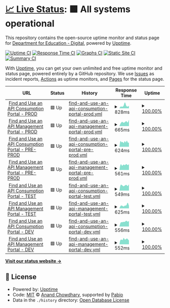 # [📈 Live Status](https://DfE-Digital.github.io/find-and-use-an-api-upptime): <!--live status--> **🟩 All systems operational**

This repository contains the open-source uptime monitor and status page for [Department for Education - Digital](http://education.gov.uk/), powered by [Upptime](https://github.com/upptime/upptime).

[![Uptime CI](https://github.com/DfE-Digital/find-and-use-an-api-upptime/workflows/Uptime%20CI/badge.svg)](https://github.com/DfE-Digital/find-and-use-an-api-upptime/actions?query=workflow%3A%22Uptime+CI%22)
[![Response Time CI](https://github.com/DfE-Digital/find-and-use-an-api-upptime/workflows/Response%20Time%20CI/badge.svg)](https://github.com/DfE-Digital/find-and-use-an-api-upptime/actions?query=workflow%3A%22Response+Time+CI%22)
[![Graphs CI](https://github.com/DfE-Digital/find-and-use-an-api-upptime/workflows/Graphs%20CI/badge.svg)](https://github.com/DfE-Digital/find-and-use-an-api-upptime/actions?query=workflow%3A%22Graphs+CI%22)
[![Static Site CI](https://github.com/DfE-Digital/find-and-use-an-api-upptime/workflows/Static%20Site%20CI/badge.svg)](https://github.com/DfE-Digital/find-and-use-an-api-upptime/actions?query=workflow%3A%22Static+Site+CI%22)
[![Summary CI](https://github.com/DfE-Digital/find-and-use-an-api-upptime/workflows/Summary%20CI/badge.svg)](https://github.com/DfE-Digital/find-and-use-an-api-upptime/actions?query=workflow%3A%22Summary+CI%22)

With [Upptime](https://upptime.js.org), you can get your own unlimited and free uptime monitor and status page, powered entirely by a GitHub repository. We use [Issues](https://github.com/DfE-Digital/find-and-use-an-api-upptime/issues) as incident reports, [Actions](https://github.com/DfE-Digital/find-and-use-an-api-upptime/actions) as uptime monitors, and [Pages](https://DfE-Digital.github.io/find-and-use-an-api-upptime) for the status page.

<!--start: status pages-->
<!-- This summary is generated by Upptime (https://github.com/upptime/upptime) -->
<!-- Do not edit this manually, your changes will be overwritten -->
<!-- prettier-ignore -->
| URL | Status | History | Response Time | Uptime |
| --- | ------ | ------- | ------------- | ------ |
| <img alt="" src="https://icons.duckduckgo.com/ip3/beta-find-and-use-an-api.education.gov.uk.ico" height="13"> [Find and Use an API Consumption Portal - PROD](https://beta-find-and-use-an-api.education.gov.uk) | 🟩 Up | [find-and-use-an-api-consumption-portal-prod.yml](https://github.com/DFE-Digital/find-and-use-an-api-upptime/commits/HEAD/history/find-and-use-an-api-consumption-portal-prod.yml) | <details><summary><img alt="Response time graph" src="./graphs/find-and-use-an-api-consumption-portal-prod/response-time-week.png" height="20"> 828ms</summary><br><a href="https://DfE-Digital.github.io/find-and-use-an-api-upptime/history/find-and-use-an-api-consumption-portal-prod"><img alt="Response time 738" src="https://img.shields.io/endpoint?url=https%3A%2F%2Fraw.githubusercontent.com%2FDFE-Digital%2Ffind-and-use-an-api-upptime%2FHEAD%2Fapi%2Ffind-and-use-an-api-consumption-portal-prod%2Fresponse-time.json"></a><br><a href="https://DfE-Digital.github.io/find-and-use-an-api-upptime/history/find-and-use-an-api-consumption-portal-prod"><img alt="24-hour response time 643" src="https://img.shields.io/endpoint?url=https%3A%2F%2Fraw.githubusercontent.com%2FDFE-Digital%2Ffind-and-use-an-api-upptime%2FHEAD%2Fapi%2Ffind-and-use-an-api-consumption-portal-prod%2Fresponse-time-day.json"></a><br><a href="https://DfE-Digital.github.io/find-and-use-an-api-upptime/history/find-and-use-an-api-consumption-portal-prod"><img alt="7-day response time 828" src="https://img.shields.io/endpoint?url=https%3A%2F%2Fraw.githubusercontent.com%2FDFE-Digital%2Ffind-and-use-an-api-upptime%2FHEAD%2Fapi%2Ffind-and-use-an-api-consumption-portal-prod%2Fresponse-time-week.json"></a><br><a href="https://DfE-Digital.github.io/find-and-use-an-api-upptime/history/find-and-use-an-api-consumption-portal-prod"><img alt="30-day response time 723" src="https://img.shields.io/endpoint?url=https%3A%2F%2Fraw.githubusercontent.com%2FDFE-Digital%2Ffind-and-use-an-api-upptime%2FHEAD%2Fapi%2Ffind-and-use-an-api-consumption-portal-prod%2Fresponse-time-month.json"></a><br><a href="https://DfE-Digital.github.io/find-and-use-an-api-upptime/history/find-and-use-an-api-consumption-portal-prod"><img alt="1-year response time 738" src="https://img.shields.io/endpoint?url=https%3A%2F%2Fraw.githubusercontent.com%2FDFE-Digital%2Ffind-and-use-an-api-upptime%2FHEAD%2Fapi%2Ffind-and-use-an-api-consumption-portal-prod%2Fresponse-time-year.json"></a></details> | <details><summary><a href="https://DfE-Digital.github.io/find-and-use-an-api-upptime/history/find-and-use-an-api-consumption-portal-prod">100.00%</a></summary><a href="https://DfE-Digital.github.io/find-and-use-an-api-upptime/history/find-and-use-an-api-consumption-portal-prod"><img alt="All-time uptime 100.00%" src="https://img.shields.io/endpoint?url=https%3A%2F%2Fraw.githubusercontent.com%2FDFE-Digital%2Ffind-and-use-an-api-upptime%2FHEAD%2Fapi%2Ffind-and-use-an-api-consumption-portal-prod%2Fuptime.json"></a><br><a href="https://DfE-Digital.github.io/find-and-use-an-api-upptime/history/find-and-use-an-api-consumption-portal-prod"><img alt="24-hour uptime 100.00%" src="https://img.shields.io/endpoint?url=https%3A%2F%2Fraw.githubusercontent.com%2FDFE-Digital%2Ffind-and-use-an-api-upptime%2FHEAD%2Fapi%2Ffind-and-use-an-api-consumption-portal-prod%2Fuptime-day.json"></a><br><a href="https://DfE-Digital.github.io/find-and-use-an-api-upptime/history/find-and-use-an-api-consumption-portal-prod"><img alt="7-day uptime 100.00%" src="https://img.shields.io/endpoint?url=https%3A%2F%2Fraw.githubusercontent.com%2FDFE-Digital%2Ffind-and-use-an-api-upptime%2FHEAD%2Fapi%2Ffind-and-use-an-api-consumption-portal-prod%2Fuptime-week.json"></a><br><a href="https://DfE-Digital.github.io/find-and-use-an-api-upptime/history/find-and-use-an-api-consumption-portal-prod"><img alt="30-day uptime 100.00%" src="https://img.shields.io/endpoint?url=https%3A%2F%2Fraw.githubusercontent.com%2FDFE-Digital%2Ffind-and-use-an-api-upptime%2FHEAD%2Fapi%2Ffind-and-use-an-api-consumption-portal-prod%2Fuptime-month.json"></a><br><a href="https://DfE-Digital.github.io/find-and-use-an-api-upptime/history/find-and-use-an-api-consumption-portal-prod"><img alt="1-year uptime 100.00%" src="https://img.shields.io/endpoint?url=https%3A%2F%2Fraw.githubusercontent.com%2FDFE-Digital%2Ffind-and-use-an-api-upptime%2FHEAD%2Fapi%2Ffind-and-use-an-api-consumption-portal-prod%2Fuptime-year.json"></a></details>
| <img alt="" src="https://icons.duckduckgo.com/ip3/apimanagement.education.gov.uk.ico" height="13"> [Find and Use an API Management Portal - PROD](https://apimanagement.education.gov.uk) | 🟩 Up | [find-and-use-an-api-management-portal-prod.yml](https://github.com/DFE-Digital/find-and-use-an-api-upptime/commits/HEAD/history/find-and-use-an-api-management-portal-prod.yml) | <details><summary><img alt="Response time graph" src="./graphs/find-and-use-an-api-management-portal-prod/response-time-week.png" height="20"> 665ms</summary><br><a href="https://DfE-Digital.github.io/find-and-use-an-api-upptime/history/find-and-use-an-api-management-portal-prod"><img alt="Response time 693" src="https://img.shields.io/endpoint?url=https%3A%2F%2Fraw.githubusercontent.com%2FDFE-Digital%2Ffind-and-use-an-api-upptime%2FHEAD%2Fapi%2Ffind-and-use-an-api-management-portal-prod%2Fresponse-time.json"></a><br><a href="https://DfE-Digital.github.io/find-and-use-an-api-upptime/history/find-and-use-an-api-management-portal-prod"><img alt="24-hour response time 567" src="https://img.shields.io/endpoint?url=https%3A%2F%2Fraw.githubusercontent.com%2FDFE-Digital%2Ffind-and-use-an-api-upptime%2FHEAD%2Fapi%2Ffind-and-use-an-api-management-portal-prod%2Fresponse-time-day.json"></a><br><a href="https://DfE-Digital.github.io/find-and-use-an-api-upptime/history/find-and-use-an-api-management-portal-prod"><img alt="7-day response time 665" src="https://img.shields.io/endpoint?url=https%3A%2F%2Fraw.githubusercontent.com%2FDFE-Digital%2Ffind-and-use-an-api-upptime%2FHEAD%2Fapi%2Ffind-and-use-an-api-management-portal-prod%2Fresponse-time-week.json"></a><br><a href="https://DfE-Digital.github.io/find-and-use-an-api-upptime/history/find-and-use-an-api-management-portal-prod"><img alt="30-day response time 657" src="https://img.shields.io/endpoint?url=https%3A%2F%2Fraw.githubusercontent.com%2FDFE-Digital%2Ffind-and-use-an-api-upptime%2FHEAD%2Fapi%2Ffind-and-use-an-api-management-portal-prod%2Fresponse-time-month.json"></a><br><a href="https://DfE-Digital.github.io/find-and-use-an-api-upptime/history/find-and-use-an-api-management-portal-prod"><img alt="1-year response time 693" src="https://img.shields.io/endpoint?url=https%3A%2F%2Fraw.githubusercontent.com%2FDFE-Digital%2Ffind-and-use-an-api-upptime%2FHEAD%2Fapi%2Ffind-and-use-an-api-management-portal-prod%2Fresponse-time-year.json"></a></details> | <details><summary><a href="https://DfE-Digital.github.io/find-and-use-an-api-upptime/history/find-and-use-an-api-management-portal-prod">100.00%</a></summary><a href="https://DfE-Digital.github.io/find-and-use-an-api-upptime/history/find-and-use-an-api-management-portal-prod"><img alt="All-time uptime 100.00%" src="https://img.shields.io/endpoint?url=https%3A%2F%2Fraw.githubusercontent.com%2FDFE-Digital%2Ffind-and-use-an-api-upptime%2FHEAD%2Fapi%2Ffind-and-use-an-api-management-portal-prod%2Fuptime.json"></a><br><a href="https://DfE-Digital.github.io/find-and-use-an-api-upptime/history/find-and-use-an-api-management-portal-prod"><img alt="24-hour uptime 100.00%" src="https://img.shields.io/endpoint?url=https%3A%2F%2Fraw.githubusercontent.com%2FDFE-Digital%2Ffind-and-use-an-api-upptime%2FHEAD%2Fapi%2Ffind-and-use-an-api-management-portal-prod%2Fuptime-day.json"></a><br><a href="https://DfE-Digital.github.io/find-and-use-an-api-upptime/history/find-and-use-an-api-management-portal-prod"><img alt="7-day uptime 100.00%" src="https://img.shields.io/endpoint?url=https%3A%2F%2Fraw.githubusercontent.com%2FDFE-Digital%2Ffind-and-use-an-api-upptime%2FHEAD%2Fapi%2Ffind-and-use-an-api-management-portal-prod%2Fuptime-week.json"></a><br><a href="https://DfE-Digital.github.io/find-and-use-an-api-upptime/history/find-and-use-an-api-management-portal-prod"><img alt="30-day uptime 100.00%" src="https://img.shields.io/endpoint?url=https%3A%2F%2Fraw.githubusercontent.com%2FDFE-Digital%2Ffind-and-use-an-api-upptime%2FHEAD%2Fapi%2Ffind-and-use-an-api-management-portal-prod%2Fuptime-month.json"></a><br><a href="https://DfE-Digital.github.io/find-and-use-an-api-upptime/history/find-and-use-an-api-management-portal-prod"><img alt="1-year uptime 100.00%" src="https://img.shields.io/endpoint?url=https%3A%2F%2Fraw.githubusercontent.com%2FDFE-Digital%2Ffind-and-use-an-api-upptime%2FHEAD%2Fapi%2Ffind-and-use-an-api-management-portal-prod%2Fuptime-year.json"></a></details>
| <img alt="" src="https://icons.duckduckgo.com/ip3/pp-find-and-use-an-api.education.gov.uk.ico" height="13"> [Find and Use an API Consumption Portal - PRE-PROD](https://pp-find-and-use-an-api.education.gov.uk) | 🟩 Up | [find-and-use-an-api-consumption-portal-pre-prod.yml](https://github.com/DFE-Digital/find-and-use-an-api-upptime/commits/HEAD/history/find-and-use-an-api-consumption-portal-pre-prod.yml) | <details><summary><img alt="Response time graph" src="./graphs/find-and-use-an-api-consumption-portal-pre-prod/response-time-week.png" height="20"> 624ms</summary><br><a href="https://DfE-Digital.github.io/find-and-use-an-api-upptime/history/find-and-use-an-api-consumption-portal-pre-prod"><img alt="Response time 684" src="https://img.shields.io/endpoint?url=https%3A%2F%2Fraw.githubusercontent.com%2FDFE-Digital%2Ffind-and-use-an-api-upptime%2FHEAD%2Fapi%2Ffind-and-use-an-api-consumption-portal-pre-prod%2Fresponse-time.json"></a><br><a href="https://DfE-Digital.github.io/find-and-use-an-api-upptime/history/find-and-use-an-api-consumption-portal-pre-prod"><img alt="24-hour response time 456" src="https://img.shields.io/endpoint?url=https%3A%2F%2Fraw.githubusercontent.com%2FDFE-Digital%2Ffind-and-use-an-api-upptime%2FHEAD%2Fapi%2Ffind-and-use-an-api-consumption-portal-pre-prod%2Fresponse-time-day.json"></a><br><a href="https://DfE-Digital.github.io/find-and-use-an-api-upptime/history/find-and-use-an-api-consumption-portal-pre-prod"><img alt="7-day response time 624" src="https://img.shields.io/endpoint?url=https%3A%2F%2Fraw.githubusercontent.com%2FDFE-Digital%2Ffind-and-use-an-api-upptime%2FHEAD%2Fapi%2Ffind-and-use-an-api-consumption-portal-pre-prod%2Fresponse-time-week.json"></a><br><a href="https://DfE-Digital.github.io/find-and-use-an-api-upptime/history/find-and-use-an-api-consumption-portal-pre-prod"><img alt="30-day response time 673" src="https://img.shields.io/endpoint?url=https%3A%2F%2Fraw.githubusercontent.com%2FDFE-Digital%2Ffind-and-use-an-api-upptime%2FHEAD%2Fapi%2Ffind-and-use-an-api-consumption-portal-pre-prod%2Fresponse-time-month.json"></a><br><a href="https://DfE-Digital.github.io/find-and-use-an-api-upptime/history/find-and-use-an-api-consumption-portal-pre-prod"><img alt="1-year response time 684" src="https://img.shields.io/endpoint?url=https%3A%2F%2Fraw.githubusercontent.com%2FDFE-Digital%2Ffind-and-use-an-api-upptime%2FHEAD%2Fapi%2Ffind-and-use-an-api-consumption-portal-pre-prod%2Fresponse-time-year.json"></a></details> | <details><summary><a href="https://DfE-Digital.github.io/find-and-use-an-api-upptime/history/find-and-use-an-api-consumption-portal-pre-prod">100.00%</a></summary><a href="https://DfE-Digital.github.io/find-and-use-an-api-upptime/history/find-and-use-an-api-consumption-portal-pre-prod"><img alt="All-time uptime 100.00%" src="https://img.shields.io/endpoint?url=https%3A%2F%2Fraw.githubusercontent.com%2FDFE-Digital%2Ffind-and-use-an-api-upptime%2FHEAD%2Fapi%2Ffind-and-use-an-api-consumption-portal-pre-prod%2Fuptime.json"></a><br><a href="https://DfE-Digital.github.io/find-and-use-an-api-upptime/history/find-and-use-an-api-consumption-portal-pre-prod"><img alt="24-hour uptime 100.00%" src="https://img.shields.io/endpoint?url=https%3A%2F%2Fraw.githubusercontent.com%2FDFE-Digital%2Ffind-and-use-an-api-upptime%2FHEAD%2Fapi%2Ffind-and-use-an-api-consumption-portal-pre-prod%2Fuptime-day.json"></a><br><a href="https://DfE-Digital.github.io/find-and-use-an-api-upptime/history/find-and-use-an-api-consumption-portal-pre-prod"><img alt="7-day uptime 100.00%" src="https://img.shields.io/endpoint?url=https%3A%2F%2Fraw.githubusercontent.com%2FDFE-Digital%2Ffind-and-use-an-api-upptime%2FHEAD%2Fapi%2Ffind-and-use-an-api-consumption-portal-pre-prod%2Fuptime-week.json"></a><br><a href="https://DfE-Digital.github.io/find-and-use-an-api-upptime/history/find-and-use-an-api-consumption-portal-pre-prod"><img alt="30-day uptime 100.00%" src="https://img.shields.io/endpoint?url=https%3A%2F%2Fraw.githubusercontent.com%2FDFE-Digital%2Ffind-and-use-an-api-upptime%2FHEAD%2Fapi%2Ffind-and-use-an-api-consumption-portal-pre-prod%2Fuptime-month.json"></a><br><a href="https://DfE-Digital.github.io/find-and-use-an-api-upptime/history/find-and-use-an-api-consumption-portal-pre-prod"><img alt="1-year uptime 100.00%" src="https://img.shields.io/endpoint?url=https%3A%2F%2Fraw.githubusercontent.com%2FDFE-Digital%2Ffind-and-use-an-api-upptime%2FHEAD%2Fapi%2Ffind-and-use-an-api-consumption-portal-pre-prod%2Fuptime-year.json"></a></details>
| <img alt="" src="https://icons.duckduckgo.com/ip3/pp-apimanagement.education.gov.uk.ico" height="13"> [Find and Use an API Management Portal - PRE-PROD](https://pp-apimanagement.education.gov.uk) | 🟩 Up | [find-and-use-an-api-management-portal-pre-prod.yml](https://github.com/DFE-Digital/find-and-use-an-api-upptime/commits/HEAD/history/find-and-use-an-api-management-portal-pre-prod.yml) | <details><summary><img alt="Response time graph" src="./graphs/find-and-use-an-api-management-portal-pre-prod/response-time-week.png" height="20"> 561ms</summary><br><a href="https://DfE-Digital.github.io/find-and-use-an-api-upptime/history/find-and-use-an-api-management-portal-pre-prod"><img alt="Response time 677" src="https://img.shields.io/endpoint?url=https%3A%2F%2Fraw.githubusercontent.com%2FDFE-Digital%2Ffind-and-use-an-api-upptime%2FHEAD%2Fapi%2Ffind-and-use-an-api-management-portal-pre-prod%2Fresponse-time.json"></a><br><a href="https://DfE-Digital.github.io/find-and-use-an-api-upptime/history/find-and-use-an-api-management-portal-pre-prod"><img alt="24-hour response time 577" src="https://img.shields.io/endpoint?url=https%3A%2F%2Fraw.githubusercontent.com%2FDFE-Digital%2Ffind-and-use-an-api-upptime%2FHEAD%2Fapi%2Ffind-and-use-an-api-management-portal-pre-prod%2Fresponse-time-day.json"></a><br><a href="https://DfE-Digital.github.io/find-and-use-an-api-upptime/history/find-and-use-an-api-management-portal-pre-prod"><img alt="7-day response time 561" src="https://img.shields.io/endpoint?url=https%3A%2F%2Fraw.githubusercontent.com%2FDFE-Digital%2Ffind-and-use-an-api-upptime%2FHEAD%2Fapi%2Ffind-and-use-an-api-management-portal-pre-prod%2Fresponse-time-week.json"></a><br><a href="https://DfE-Digital.github.io/find-and-use-an-api-upptime/history/find-and-use-an-api-management-portal-pre-prod"><img alt="30-day response time 667" src="https://img.shields.io/endpoint?url=https%3A%2F%2Fraw.githubusercontent.com%2FDFE-Digital%2Ffind-and-use-an-api-upptime%2FHEAD%2Fapi%2Ffind-and-use-an-api-management-portal-pre-prod%2Fresponse-time-month.json"></a><br><a href="https://DfE-Digital.github.io/find-and-use-an-api-upptime/history/find-and-use-an-api-management-portal-pre-prod"><img alt="1-year response time 677" src="https://img.shields.io/endpoint?url=https%3A%2F%2Fraw.githubusercontent.com%2FDFE-Digital%2Ffind-and-use-an-api-upptime%2FHEAD%2Fapi%2Ffind-and-use-an-api-management-portal-pre-prod%2Fresponse-time-year.json"></a></details> | <details><summary><a href="https://DfE-Digital.github.io/find-and-use-an-api-upptime/history/find-and-use-an-api-management-portal-pre-prod">100.00%</a></summary><a href="https://DfE-Digital.github.io/find-and-use-an-api-upptime/history/find-and-use-an-api-management-portal-pre-prod"><img alt="All-time uptime 100.00%" src="https://img.shields.io/endpoint?url=https%3A%2F%2Fraw.githubusercontent.com%2FDFE-Digital%2Ffind-and-use-an-api-upptime%2FHEAD%2Fapi%2Ffind-and-use-an-api-management-portal-pre-prod%2Fuptime.json"></a><br><a href="https://DfE-Digital.github.io/find-and-use-an-api-upptime/history/find-and-use-an-api-management-portal-pre-prod"><img alt="24-hour uptime 100.00%" src="https://img.shields.io/endpoint?url=https%3A%2F%2Fraw.githubusercontent.com%2FDFE-Digital%2Ffind-and-use-an-api-upptime%2FHEAD%2Fapi%2Ffind-and-use-an-api-management-portal-pre-prod%2Fuptime-day.json"></a><br><a href="https://DfE-Digital.github.io/find-and-use-an-api-upptime/history/find-and-use-an-api-management-portal-pre-prod"><img alt="7-day uptime 100.00%" src="https://img.shields.io/endpoint?url=https%3A%2F%2Fraw.githubusercontent.com%2FDFE-Digital%2Ffind-and-use-an-api-upptime%2FHEAD%2Fapi%2Ffind-and-use-an-api-management-portal-pre-prod%2Fuptime-week.json"></a><br><a href="https://DfE-Digital.github.io/find-and-use-an-api-upptime/history/find-and-use-an-api-management-portal-pre-prod"><img alt="30-day uptime 100.00%" src="https://img.shields.io/endpoint?url=https%3A%2F%2Fraw.githubusercontent.com%2FDFE-Digital%2Ffind-and-use-an-api-upptime%2FHEAD%2Fapi%2Ffind-and-use-an-api-management-portal-pre-prod%2Fuptime-month.json"></a><br><a href="https://DfE-Digital.github.io/find-and-use-an-api-upptime/history/find-and-use-an-api-management-portal-pre-prod"><img alt="1-year uptime 100.00%" src="https://img.shields.io/endpoint?url=https%3A%2F%2Fraw.githubusercontent.com%2FDFE-Digital%2Ffind-and-use-an-api-upptime%2FHEAD%2Fapi%2Ffind-and-use-an-api-management-portal-pre-prod%2Fuptime-year.json"></a></details>
| <img alt="" src="https://icons.duckduckgo.com/ip3/test-find-and-use-an-api.education.gov.uk.ico" height="13"> [Find and Use an API Consumption Portal - TEST](https://test-find-and-use-an-api.education.gov.uk) | 🟩 Up | [find-and-use-an-api-consumption-portal-test.yml](https://github.com/DFE-Digital/find-and-use-an-api-upptime/commits/HEAD/history/find-and-use-an-api-consumption-portal-test.yml) | <details><summary><img alt="Response time graph" src="./graphs/find-and-use-an-api-consumption-portal-test/response-time-week.png" height="20"> 549ms</summary><br><a href="https://DfE-Digital.github.io/find-and-use-an-api-upptime/history/find-and-use-an-api-consumption-portal-test"><img alt="Response time 653" src="https://img.shields.io/endpoint?url=https%3A%2F%2Fraw.githubusercontent.com%2FDFE-Digital%2Ffind-and-use-an-api-upptime%2FHEAD%2Fapi%2Ffind-and-use-an-api-consumption-portal-test%2Fresponse-time.json"></a><br><a href="https://DfE-Digital.github.io/find-and-use-an-api-upptime/history/find-and-use-an-api-consumption-portal-test"><img alt="24-hour response time 440" src="https://img.shields.io/endpoint?url=https%3A%2F%2Fraw.githubusercontent.com%2FDFE-Digital%2Ffind-and-use-an-api-upptime%2FHEAD%2Fapi%2Ffind-and-use-an-api-consumption-portal-test%2Fresponse-time-day.json"></a><br><a href="https://DfE-Digital.github.io/find-and-use-an-api-upptime/history/find-and-use-an-api-consumption-portal-test"><img alt="7-day response time 549" src="https://img.shields.io/endpoint?url=https%3A%2F%2Fraw.githubusercontent.com%2FDFE-Digital%2Ffind-and-use-an-api-upptime%2FHEAD%2Fapi%2Ffind-and-use-an-api-consumption-portal-test%2Fresponse-time-week.json"></a><br><a href="https://DfE-Digital.github.io/find-and-use-an-api-upptime/history/find-and-use-an-api-consumption-portal-test"><img alt="30-day response time 639" src="https://img.shields.io/endpoint?url=https%3A%2F%2Fraw.githubusercontent.com%2FDFE-Digital%2Ffind-and-use-an-api-upptime%2FHEAD%2Fapi%2Ffind-and-use-an-api-consumption-portal-test%2Fresponse-time-month.json"></a><br><a href="https://DfE-Digital.github.io/find-and-use-an-api-upptime/history/find-and-use-an-api-consumption-portal-test"><img alt="1-year response time 653" src="https://img.shields.io/endpoint?url=https%3A%2F%2Fraw.githubusercontent.com%2FDFE-Digital%2Ffind-and-use-an-api-upptime%2FHEAD%2Fapi%2Ffind-and-use-an-api-consumption-portal-test%2Fresponse-time-year.json"></a></details> | <details><summary><a href="https://DfE-Digital.github.io/find-and-use-an-api-upptime/history/find-and-use-an-api-consumption-portal-test">100.00%</a></summary><a href="https://DfE-Digital.github.io/find-and-use-an-api-upptime/history/find-and-use-an-api-consumption-portal-test"><img alt="All-time uptime 100.00%" src="https://img.shields.io/endpoint?url=https%3A%2F%2Fraw.githubusercontent.com%2FDFE-Digital%2Ffind-and-use-an-api-upptime%2FHEAD%2Fapi%2Ffind-and-use-an-api-consumption-portal-test%2Fuptime.json"></a><br><a href="https://DfE-Digital.github.io/find-and-use-an-api-upptime/history/find-and-use-an-api-consumption-portal-test"><img alt="24-hour uptime 100.00%" src="https://img.shields.io/endpoint?url=https%3A%2F%2Fraw.githubusercontent.com%2FDFE-Digital%2Ffind-and-use-an-api-upptime%2FHEAD%2Fapi%2Ffind-and-use-an-api-consumption-portal-test%2Fuptime-day.json"></a><br><a href="https://DfE-Digital.github.io/find-and-use-an-api-upptime/history/find-and-use-an-api-consumption-portal-test"><img alt="7-day uptime 100.00%" src="https://img.shields.io/endpoint?url=https%3A%2F%2Fraw.githubusercontent.com%2FDFE-Digital%2Ffind-and-use-an-api-upptime%2FHEAD%2Fapi%2Ffind-and-use-an-api-consumption-portal-test%2Fuptime-week.json"></a><br><a href="https://DfE-Digital.github.io/find-and-use-an-api-upptime/history/find-and-use-an-api-consumption-portal-test"><img alt="30-day uptime 100.00%" src="https://img.shields.io/endpoint?url=https%3A%2F%2Fraw.githubusercontent.com%2FDFE-Digital%2Ffind-and-use-an-api-upptime%2FHEAD%2Fapi%2Ffind-and-use-an-api-consumption-portal-test%2Fuptime-month.json"></a><br><a href="https://DfE-Digital.github.io/find-and-use-an-api-upptime/history/find-and-use-an-api-consumption-portal-test"><img alt="1-year uptime 100.00%" src="https://img.shields.io/endpoint?url=https%3A%2F%2Fraw.githubusercontent.com%2FDFE-Digital%2Ffind-and-use-an-api-upptime%2FHEAD%2Fapi%2Ffind-and-use-an-api-consumption-portal-test%2Fuptime-year.json"></a></details>
| <img alt="" src="https://icons.duckduckgo.com/ip3/test-apimanagement.education.gov.uk.ico" height="13"> [Find and Use an API Management Portal - TEST](https://test-apimanagement.education.gov.uk) | 🟩 Up | [find-and-use-an-api-management-portal-test.yml](https://github.com/DFE-Digital/find-and-use-an-api-upptime/commits/HEAD/history/find-and-use-an-api-management-portal-test.yml) | <details><summary><img alt="Response time graph" src="./graphs/find-and-use-an-api-management-portal-test/response-time-week.png" height="20"> 625ms</summary><br><a href="https://DfE-Digital.github.io/find-and-use-an-api-upptime/history/find-and-use-an-api-management-portal-test"><img alt="Response time 619" src="https://img.shields.io/endpoint?url=https%3A%2F%2Fraw.githubusercontent.com%2FDFE-Digital%2Ffind-and-use-an-api-upptime%2FHEAD%2Fapi%2Ffind-and-use-an-api-management-portal-test%2Fresponse-time.json"></a><br><a href="https://DfE-Digital.github.io/find-and-use-an-api-upptime/history/find-and-use-an-api-management-portal-test"><img alt="24-hour response time 458" src="https://img.shields.io/endpoint?url=https%3A%2F%2Fraw.githubusercontent.com%2FDFE-Digital%2Ffind-and-use-an-api-upptime%2FHEAD%2Fapi%2Ffind-and-use-an-api-management-portal-test%2Fresponse-time-day.json"></a><br><a href="https://DfE-Digital.github.io/find-and-use-an-api-upptime/history/find-and-use-an-api-management-portal-test"><img alt="7-day response time 625" src="https://img.shields.io/endpoint?url=https%3A%2F%2Fraw.githubusercontent.com%2FDFE-Digital%2Ffind-and-use-an-api-upptime%2FHEAD%2Fapi%2Ffind-and-use-an-api-management-portal-test%2Fresponse-time-week.json"></a><br><a href="https://DfE-Digital.github.io/find-and-use-an-api-upptime/history/find-and-use-an-api-management-portal-test"><img alt="30-day response time 610" src="https://img.shields.io/endpoint?url=https%3A%2F%2Fraw.githubusercontent.com%2FDFE-Digital%2Ffind-and-use-an-api-upptime%2FHEAD%2Fapi%2Ffind-and-use-an-api-management-portal-test%2Fresponse-time-month.json"></a><br><a href="https://DfE-Digital.github.io/find-and-use-an-api-upptime/history/find-and-use-an-api-management-portal-test"><img alt="1-year response time 619" src="https://img.shields.io/endpoint?url=https%3A%2F%2Fraw.githubusercontent.com%2FDFE-Digital%2Ffind-and-use-an-api-upptime%2FHEAD%2Fapi%2Ffind-and-use-an-api-management-portal-test%2Fresponse-time-year.json"></a></details> | <details><summary><a href="https://DfE-Digital.github.io/find-and-use-an-api-upptime/history/find-and-use-an-api-management-portal-test">100.00%</a></summary><a href="https://DfE-Digital.github.io/find-and-use-an-api-upptime/history/find-and-use-an-api-management-portal-test"><img alt="All-time uptime 100.00%" src="https://img.shields.io/endpoint?url=https%3A%2F%2Fraw.githubusercontent.com%2FDFE-Digital%2Ffind-and-use-an-api-upptime%2FHEAD%2Fapi%2Ffind-and-use-an-api-management-portal-test%2Fuptime.json"></a><br><a href="https://DfE-Digital.github.io/find-and-use-an-api-upptime/history/find-and-use-an-api-management-portal-test"><img alt="24-hour uptime 100.00%" src="https://img.shields.io/endpoint?url=https%3A%2F%2Fraw.githubusercontent.com%2FDFE-Digital%2Ffind-and-use-an-api-upptime%2FHEAD%2Fapi%2Ffind-and-use-an-api-management-portal-test%2Fuptime-day.json"></a><br><a href="https://DfE-Digital.github.io/find-and-use-an-api-upptime/history/find-and-use-an-api-management-portal-test"><img alt="7-day uptime 100.00%" src="https://img.shields.io/endpoint?url=https%3A%2F%2Fraw.githubusercontent.com%2FDFE-Digital%2Ffind-and-use-an-api-upptime%2FHEAD%2Fapi%2Ffind-and-use-an-api-management-portal-test%2Fuptime-week.json"></a><br><a href="https://DfE-Digital.github.io/find-and-use-an-api-upptime/history/find-and-use-an-api-management-portal-test"><img alt="30-day uptime 100.00%" src="https://img.shields.io/endpoint?url=https%3A%2F%2Fraw.githubusercontent.com%2FDFE-Digital%2Ffind-and-use-an-api-upptime%2FHEAD%2Fapi%2Ffind-and-use-an-api-management-portal-test%2Fuptime-month.json"></a><br><a href="https://DfE-Digital.github.io/find-and-use-an-api-upptime/history/find-and-use-an-api-management-portal-test"><img alt="1-year uptime 100.00%" src="https://img.shields.io/endpoint?url=https%3A%2F%2Fraw.githubusercontent.com%2FDFE-Digital%2Ffind-and-use-an-api-upptime%2FHEAD%2Fapi%2Ffind-and-use-an-api-management-portal-test%2Fuptime-year.json"></a></details>
| <img alt="" src="https://icons.duckduckgo.com/ip3/dev-find-and-use-an-api.education.gov.uk.ico" height="13"> [Find and Use an API Consumption Portal - DEV](https://dev-find-and-use-an-api.education.gov.uk) | 🟩 Up | [find-and-use-an-api-consumption-portal-dev.yml](https://github.com/DFE-Digital/find-and-use-an-api-upptime/commits/HEAD/history/find-and-use-an-api-consumption-portal-dev.yml) | <details><summary><img alt="Response time graph" src="./graphs/find-and-use-an-api-consumption-portal-dev/response-time-week.png" height="20"> 556ms</summary><br><a href="https://DfE-Digital.github.io/find-and-use-an-api-upptime/history/find-and-use-an-api-consumption-portal-dev"><img alt="Response time 633" src="https://img.shields.io/endpoint?url=https%3A%2F%2Fraw.githubusercontent.com%2FDFE-Digital%2Ffind-and-use-an-api-upptime%2FHEAD%2Fapi%2Ffind-and-use-an-api-consumption-portal-dev%2Fresponse-time.json"></a><br><a href="https://DfE-Digital.github.io/find-and-use-an-api-upptime/history/find-and-use-an-api-consumption-portal-dev"><img alt="24-hour response time 670" src="https://img.shields.io/endpoint?url=https%3A%2F%2Fraw.githubusercontent.com%2FDFE-Digital%2Ffind-and-use-an-api-upptime%2FHEAD%2Fapi%2Ffind-and-use-an-api-consumption-portal-dev%2Fresponse-time-day.json"></a><br><a href="https://DfE-Digital.github.io/find-and-use-an-api-upptime/history/find-and-use-an-api-consumption-portal-dev"><img alt="7-day response time 556" src="https://img.shields.io/endpoint?url=https%3A%2F%2Fraw.githubusercontent.com%2FDFE-Digital%2Ffind-and-use-an-api-upptime%2FHEAD%2Fapi%2Ffind-and-use-an-api-consumption-portal-dev%2Fresponse-time-week.json"></a><br><a href="https://DfE-Digital.github.io/find-and-use-an-api-upptime/history/find-and-use-an-api-consumption-portal-dev"><img alt="30-day response time 600" src="https://img.shields.io/endpoint?url=https%3A%2F%2Fraw.githubusercontent.com%2FDFE-Digital%2Ffind-and-use-an-api-upptime%2FHEAD%2Fapi%2Ffind-and-use-an-api-consumption-portal-dev%2Fresponse-time-month.json"></a><br><a href="https://DfE-Digital.github.io/find-and-use-an-api-upptime/history/find-and-use-an-api-consumption-portal-dev"><img alt="1-year response time 633" src="https://img.shields.io/endpoint?url=https%3A%2F%2Fraw.githubusercontent.com%2FDFE-Digital%2Ffind-and-use-an-api-upptime%2FHEAD%2Fapi%2Ffind-and-use-an-api-consumption-portal-dev%2Fresponse-time-year.json"></a></details> | <details><summary><a href="https://DfE-Digital.github.io/find-and-use-an-api-upptime/history/find-and-use-an-api-consumption-portal-dev">100.00%</a></summary><a href="https://DfE-Digital.github.io/find-and-use-an-api-upptime/history/find-and-use-an-api-consumption-portal-dev"><img alt="All-time uptime 100.00%" src="https://img.shields.io/endpoint?url=https%3A%2F%2Fraw.githubusercontent.com%2FDFE-Digital%2Ffind-and-use-an-api-upptime%2FHEAD%2Fapi%2Ffind-and-use-an-api-consumption-portal-dev%2Fuptime.json"></a><br><a href="https://DfE-Digital.github.io/find-and-use-an-api-upptime/history/find-and-use-an-api-consumption-portal-dev"><img alt="24-hour uptime 100.00%" src="https://img.shields.io/endpoint?url=https%3A%2F%2Fraw.githubusercontent.com%2FDFE-Digital%2Ffind-and-use-an-api-upptime%2FHEAD%2Fapi%2Ffind-and-use-an-api-consumption-portal-dev%2Fuptime-day.json"></a><br><a href="https://DfE-Digital.github.io/find-and-use-an-api-upptime/history/find-and-use-an-api-consumption-portal-dev"><img alt="7-day uptime 100.00%" src="https://img.shields.io/endpoint?url=https%3A%2F%2Fraw.githubusercontent.com%2FDFE-Digital%2Ffind-and-use-an-api-upptime%2FHEAD%2Fapi%2Ffind-and-use-an-api-consumption-portal-dev%2Fuptime-week.json"></a><br><a href="https://DfE-Digital.github.io/find-and-use-an-api-upptime/history/find-and-use-an-api-consumption-portal-dev"><img alt="30-day uptime 100.00%" src="https://img.shields.io/endpoint?url=https%3A%2F%2Fraw.githubusercontent.com%2FDFE-Digital%2Ffind-and-use-an-api-upptime%2FHEAD%2Fapi%2Ffind-and-use-an-api-consumption-portal-dev%2Fuptime-month.json"></a><br><a href="https://DfE-Digital.github.io/find-and-use-an-api-upptime/history/find-and-use-an-api-consumption-portal-dev"><img alt="1-year uptime 100.00%" src="https://img.shields.io/endpoint?url=https%3A%2F%2Fraw.githubusercontent.com%2FDFE-Digital%2Ffind-and-use-an-api-upptime%2FHEAD%2Fapi%2Ffind-and-use-an-api-consumption-portal-dev%2Fuptime-year.json"></a></details>
| <img alt="" src="https://icons.duckduckgo.com/ip3/dev-apimanagement.education.gov.uk.ico" height="13"> [Find and Use an API Management Portal - DEV](https://dev-apimanagement.education.gov.uk) | 🟩 Up | [find-and-use-an-api-management-portal-dev.yml](https://github.com/DFE-Digital/find-and-use-an-api-upptime/commits/HEAD/history/find-and-use-an-api-management-portal-dev.yml) | <details><summary><img alt="Response time graph" src="./graphs/find-and-use-an-api-management-portal-dev/response-time-week.png" height="20"> 552ms</summary><br><a href="https://DfE-Digital.github.io/find-and-use-an-api-upptime/history/find-and-use-an-api-management-portal-dev"><img alt="Response time 615" src="https://img.shields.io/endpoint?url=https%3A%2F%2Fraw.githubusercontent.com%2FDFE-Digital%2Ffind-and-use-an-api-upptime%2FHEAD%2Fapi%2Ffind-and-use-an-api-management-portal-dev%2Fresponse-time.json"></a><br><a href="https://DfE-Digital.github.io/find-and-use-an-api-upptime/history/find-and-use-an-api-management-portal-dev"><img alt="24-hour response time 538" src="https://img.shields.io/endpoint?url=https%3A%2F%2Fraw.githubusercontent.com%2FDFE-Digital%2Ffind-and-use-an-api-upptime%2FHEAD%2Fapi%2Ffind-and-use-an-api-management-portal-dev%2Fresponse-time-day.json"></a><br><a href="https://DfE-Digital.github.io/find-and-use-an-api-upptime/history/find-and-use-an-api-management-portal-dev"><img alt="7-day response time 552" src="https://img.shields.io/endpoint?url=https%3A%2F%2Fraw.githubusercontent.com%2FDFE-Digital%2Ffind-and-use-an-api-upptime%2FHEAD%2Fapi%2Ffind-and-use-an-api-management-portal-dev%2Fresponse-time-week.json"></a><br><a href="https://DfE-Digital.github.io/find-and-use-an-api-upptime/history/find-and-use-an-api-management-portal-dev"><img alt="30-day response time 569" src="https://img.shields.io/endpoint?url=https%3A%2F%2Fraw.githubusercontent.com%2FDFE-Digital%2Ffind-and-use-an-api-upptime%2FHEAD%2Fapi%2Ffind-and-use-an-api-management-portal-dev%2Fresponse-time-month.json"></a><br><a href="https://DfE-Digital.github.io/find-and-use-an-api-upptime/history/find-and-use-an-api-management-portal-dev"><img alt="1-year response time 615" src="https://img.shields.io/endpoint?url=https%3A%2F%2Fraw.githubusercontent.com%2FDFE-Digital%2Ffind-and-use-an-api-upptime%2FHEAD%2Fapi%2Ffind-and-use-an-api-management-portal-dev%2Fresponse-time-year.json"></a></details> | <details><summary><a href="https://DfE-Digital.github.io/find-and-use-an-api-upptime/history/find-and-use-an-api-management-portal-dev">100.00%</a></summary><a href="https://DfE-Digital.github.io/find-and-use-an-api-upptime/history/find-and-use-an-api-management-portal-dev"><img alt="All-time uptime 99.67%" src="https://img.shields.io/endpoint?url=https%3A%2F%2Fraw.githubusercontent.com%2FDFE-Digital%2Ffind-and-use-an-api-upptime%2FHEAD%2Fapi%2Ffind-and-use-an-api-management-portal-dev%2Fuptime.json"></a><br><a href="https://DfE-Digital.github.io/find-and-use-an-api-upptime/history/find-and-use-an-api-management-portal-dev"><img alt="24-hour uptime 100.00%" src="https://img.shields.io/endpoint?url=https%3A%2F%2Fraw.githubusercontent.com%2FDFE-Digital%2Ffind-and-use-an-api-upptime%2FHEAD%2Fapi%2Ffind-and-use-an-api-management-portal-dev%2Fuptime-day.json"></a><br><a href="https://DfE-Digital.github.io/find-and-use-an-api-upptime/history/find-and-use-an-api-management-portal-dev"><img alt="7-day uptime 100.00%" src="https://img.shields.io/endpoint?url=https%3A%2F%2Fraw.githubusercontent.com%2FDFE-Digital%2Ffind-and-use-an-api-upptime%2FHEAD%2Fapi%2Ffind-and-use-an-api-management-portal-dev%2Fuptime-week.json"></a><br><a href="https://DfE-Digital.github.io/find-and-use-an-api-upptime/history/find-and-use-an-api-management-portal-dev"><img alt="30-day uptime 99.51%" src="https://img.shields.io/endpoint?url=https%3A%2F%2Fraw.githubusercontent.com%2FDFE-Digital%2Ffind-and-use-an-api-upptime%2FHEAD%2Fapi%2Ffind-and-use-an-api-management-portal-dev%2Fuptime-month.json"></a><br><a href="https://DfE-Digital.github.io/find-and-use-an-api-upptime/history/find-and-use-an-api-management-portal-dev"><img alt="1-year uptime 99.67%" src="https://img.shields.io/endpoint?url=https%3A%2F%2Fraw.githubusercontent.com%2FDFE-Digital%2Ffind-and-use-an-api-upptime%2FHEAD%2Fapi%2Ffind-and-use-an-api-management-portal-dev%2Fuptime-year.json"></a></details>

<!--end: status pages-->

[**Visit our status website →**](https://DfE-Digital.github.io/find-and-use-an-api-upptime)

## 📄 License

- Powered by: [Upptime](https://github.com/upptime/upptime)
- Code: [MIT](./LICENSE) © [Anand Chowdhary](https://anandchowdhary.com), supported by [Pabio](https://pabio.com)
- Data in the `./history` directory: [Open Database License](https://opendatacommons.org/licenses/odbl/1-0/)
